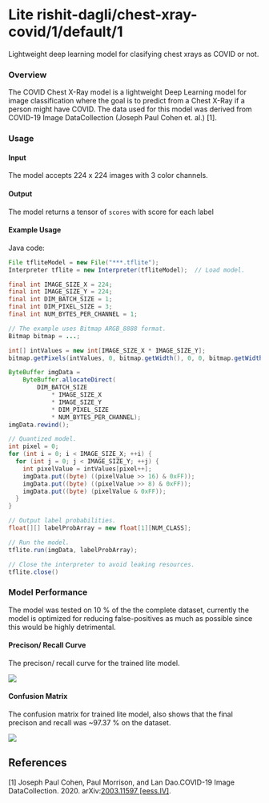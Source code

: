 # Lite rishit-dagli/chest-xray-covid/1/default/1
Lightweight deep learning model for clasifying chest xrays as COVID or not.

<!-- parent-model: rishit-dagli/chest-xray-covid/1 -->
<!-- asset-path: https://storage.googleapis.com/trained-covid-model/chest-xray-covid-tradeoff.tar.gz -->


### Overview
The COVID Chest X-Ray model is a lightweight Deep Learning model for image classification where the goal is to predict from a Chest X-Ray if a person might have COVID. The data used for this model was derived from COVID-19 Image DataCollection (Joseph Paul Cohen et. al.) [1].

### Usage

#### Input

The model accepts 224 x 224 images with 3 color channels.

#### Output

The model returns a tensor of `scores` with score for each label


#### Example Usage

Java code:

```java
File tfliteModel = new File("***.tflite");
Interpreter tflite = new Interpreter(tfliteModel);  // Load model.

final int IMAGE_SIZE_X = 224;
final int IMAGE_SIZE_Y = 224;
final int DIM_BATCH_SIZE = 1;
final int DIM_PIXEL_SIZE = 3;
final int NUM_BYTES_PER_CHANNEL = 1;

// The example uses Bitmap ARGB_8888 format.
Bitmap bitmap = ...;

int[] intValues = new int[IMAGE_SIZE_X * IMAGE_SIZE_Y];
bitmap.getPixels(intValues, 0, bitmap.getWidth(), 0, 0, bitmap.getWidth(), bitmap.getHeight());

ByteBuffer imgData =
    ByteBuffer.allocateDirect(
        DIM_BATCH_SIZE
            * IMAGE_SIZE_X
            * IMAGE_SIZE_Y
            * DIM_PIXEL_SIZE
            * NUM_BYTES_PER_CHANNEL);
imgData.rewind();

// Quantized model.
int pixel = 0;
for (int i = 0; i < IMAGE_SIZE_X; ++i) {
  for (int j = 0; j < IMAGE_SIZE_Y; ++j) {
    int pixelValue = intValues[pixel++];
    imgData.put((byte) ((pixelValue >> 16) & 0xFF));
    imgData.put((byte) ((pixelValue >> 8) & 0xFF));
    imgData.put((byte) (pixelValue & 0xFF));
  }
}

// Output label probabilities.
float[][] labelProbArray = new float[1][NUM_CLASS];

// Run the model.
tflite.run(imgData, labelProbArray);

// Close the interpreter to avoid leaking resources.
tflite.close()
```

### Model Performance
The model was tested on 10 % of the the complete dataset, currently the model is optimized for reducing false-positives as much as possible since this would be highly detrimental.

#### Precison/ Recall Curve
The precison/ recall curve for the trained lite model.

![](https://storage.googleapis.com/trained-covid-model/lite_metrics/pr_curve.PNG)

#### Confusion Matrix
The confusion matrix for trained lite model, also shows that the final precison and recall was ~97.37 % on the dataset.

![](https://storage.googleapis.com/trained-covid-model/lite_metrics/confusion_matrix.PNG)

References
--------------
[1] Joseph Paul Cohen, Paul Morrison, and Lan Dao.COVID-19 Image DataCollection. 2020. arXiv:[2003.11597 [eess.IV]](https://arxiv.org/abs/2003.11597).
